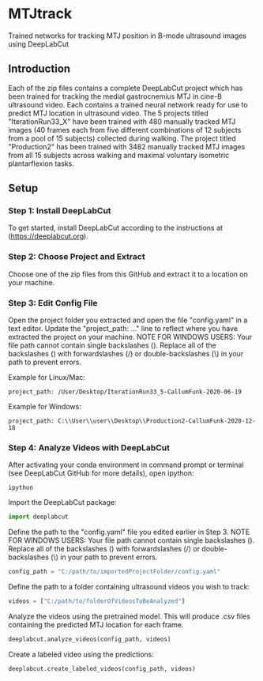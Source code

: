 # MTJtrack
Trained networks for tracking MTJ position in B-mode ultrasound images using DeepLabCut

## Introduction
Each of the zip files contains a complete DeepLabCut project which has been trained for tracking the medial gastrocnemius MTJ in cine-B ultrasound video. Each contains a trained neural network ready for use to predict MTJ location in ultrasound video. The 5 projects titled "IterationRun33_X" have been trained with 480 manually tracked MTJ images (40 frames each from five different combinations of 12 subjects from a pool of 15 subjects) collected during walking. The project titled "Production2" has been trained with 3482 manually tracked MTJ images from all 15 subjects across walking and maximal voluntary isometric plantarflexion tasks.

## Setup
### Step 1: Install DeepLabCut
To get started, install DeepLabCut according to the instructions at (https://deeplabcut.org).

### Step 2: Choose Project and Extract
Choose one of the zip files from this GitHub and extract it to a location on your machine.

### Step 3: Edit Config File
Open the project folder you extracted and open the file "config.yaml" in a text editor. Update the "project_path: ..." line to reflect where you have extracted the project on your machine. NOTE FOR WINDOWS USERS: Your file path cannot contain single backslashes (\). Replace all of the backslashes (\) with forwardslashes (/) or double-backslashes (\\) in your path to prevent errors.

Example for Linux/Mac: 
```
project_path: /User/Desktop/IterationRun33_5-CallumFunk-2020-06-19
```

Example for Windows:
```
project_path: C:\\User\\user\\Desktop\\Production2-CallumFunk-2020-12-18
```
### Step 4: Analyze Videos with DeepLabCut
After activating your conda environment in command prompt or terminal (see DeepLabCut GitHub for more details), open ipython:
```
ipython
```
Import the DeepLabCut package:
```python
import deeplabcut
```
Define the path to the "config.yaml" file you edited earlier in Step 3. NOTE FOR WINDOWS USERS: Your file path cannot contain single backslashes (\). Replace all of the backslashes (\) with forwardslashes (/) or double-backslashes (\\) in your path to prevent errors.
```python
config_path = "C:/path/to/importedProjectFolder/config.yaml"
```
Define the path to a folder containing ultrasound videos you wish to track:
```python
videos = ["C:/path/to/folderOfVideosToBeAnalyzed"]
```
Analyze the videos using the pretrained model. This will produce .csv files containing the predicted MTJ location for each frame.
```python
deeplabcut.analyze_videos(config_path, videos)
```
Create a labeled video using the predictions:
```python
deeplabcut.create_labeled_videos(config_path, videos)
```
